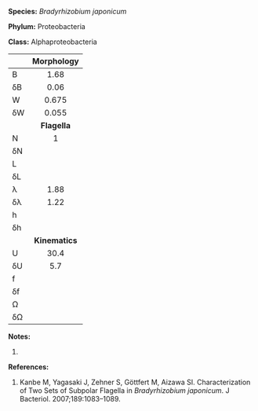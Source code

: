 **Species:** *Bradyrhizobium japonicum*

**Phylum:** Proteobacteria

**Class:** Alphaproteobacteria

|    | **Morphology** |
|:-- | :------------: |
| B  | 1.68 |
| δB | 0.06 |
| W  | 0.675 |
| δW | 0.055 |
|    | **Flagella** |
| N  | 1 |
| δN |  |
| L  |  |
| δL |  |
| λ  | 1.88 |
| δλ | 1.22 |
| h  |  |
| δh |  |
|    | **Kinematics** |
| U  | 30.4 |
| δU | 5.7 |
| f  |  |
| δf |  |
| Ω  |  |
| δΩ |  |

**Notes:**

1.

**References:**

1. Kanbe M, Yagasaki J, Zehner S, Göttfert M, Aizawa SI.  Characterization of Two Sets of Subpolar Flagella in *Bradyrhizobium japonicum*.  J Bacteriol. 2007;189:1083–1089.
